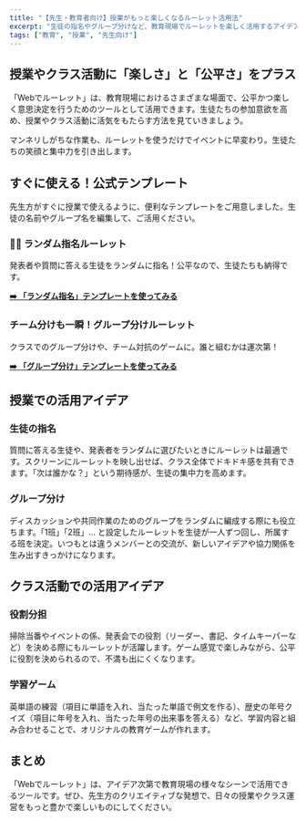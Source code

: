 ```yaml
---
title: "【先生・教育者向け】授業がもっと楽しくなるルーレット活用法"
excerpt: "生徒の指名やグループ分けなど、教育現場でルーレットを楽しく活用するアイデアと、すぐに使える公式テンプレートを紹介します。"
tags: ["教育", "授業", "先生向け"]
---
```


## 授業やクラス活動に「楽しさ」と「公平さ」をプラス

「Webでルーレット」は、教育現場におけるさまざまな場面で、公平かつ楽しく意思決定を行うためのツールとして活用できます。生徒たちの参加意欲を高め、授業やクラス活動に活気をもたらす方法を見ていきましょう。

マンネリしがちな作業も、ルーレットを使うだけでイベントに早変わり。生徒たちの笑顔と集中力を引き出します。

## すぐに使える！公式テンプレート

先生方がすぐに授業で使えるように、便利なテンプレートをご用意しました。生徒の名前やグループ名を編集して、ご活用ください。

### 👨‍🏫 ランダム指名ルーレット

発表者や質問に答える生徒をランダムに指名！公平なので、生徒たちも納得です。

**[➡️ 「ランダム指名」テンプレートを使ってみる](/templates/roulette/7f781394-2fa8-4157-be18-5bb27989d32b)**

### チーム分けも一瞬！グループ分けルーレット

クラスでのグループ分けや、チーム対抗のゲームに。誰と組むかは運次第！

**[➡️ 「グループ分け」テンプレートを使ってみる](/templates/roulette/02b1323f-ceeb-46b8-abac-a48474a168e7)**

## 授業での活用アイデア

### 生徒の指名

質問に答える生徒や、発表者をランダムに選びたいときにルーレットは最適です。スクリーンにルーレットを映し出せば、クラス全体でドキドキ感を共有できます。「次は誰かな？」という期待感が、生徒の集中力を高めます。

### グループ分け

ディスカッションや共同作業のためのグループをランダムに編成する際にも役立ちます。「1班」「2班」... と設定したルーレットを生徒が一人ずつ回し、所属する班を決定。いつもとは違うメンバーとの交流が、新しいアイデアや協力関係を生み出すきっかけになります。

## クラス活動での活用アイデア

### 役割分担

掃除当番やイベントの係、発表会での役割（リーダー、書記、タイムキーパーなど）を決める際にもルーレットが活躍します。ゲーム感覚で楽しみながら、公平に役割を決められるので、不満も出にくくなります。

### 学習ゲーム

英単語の練習（項目に単語を入れ、当たった単語で例文を作る）、歴史の年号クイズ（項目に年号を入れ、当たった年号の出来事を答える）など、学習内容と組み合わせることで、オリジナルの教育ゲームが作れます。

## まとめ

「Webでルーレット」は、アイデア次第で教育現場の様々なシーンで活用できるツールです。ぜひ、先生方のクリエイティブな発想で、日々の授業やクラス運営をもっと豊かで楽しいものにしてください。
